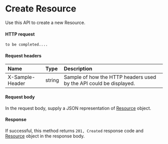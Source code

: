 # Create Resource

Use this API to create a new Resource.
#### HTTP request
```http
to be completed....
```
#### Request headers
| Name       | Type | Description|
|:---------------|:--------|:----------|
| X-Sample-Header  | string  | Sample of how the HTTP headers used by the API could be displayed.|

#### Request body
In the request body, supply a JSON representation of [Resource](../resources/resource.md) object.


#### Response
If successful, this method returns `201, Created` response code and [Resource](../resources/resource.md) object in the response body.
